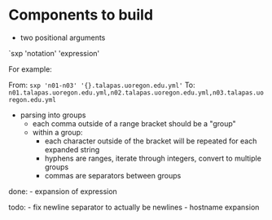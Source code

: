 # Components to build

- two positional arguments

`sxp 'notation' 'expression'

For example:

From: `sxp 'n01-n03' '{}.talapas.uoregon.edu.yml'`
To: `n01.talapas.uoregon.edu.yml,n02.talapas.uoregon.edu.yml,n03.talapas.uoregon.edu.yml`

- parsing into groups
    - each comma outside of a range bracket should be a "group"
    - within a group:
        - each character outside of the bracket will be repeated for each expanded string
        - hyphens are ranges, iterate through integers, convert to multiple groups
        - commas are separators between groups

done:
    - expansion of expression

todo:
    - fix newline separator to actually be newlines
    - hostname expansion
